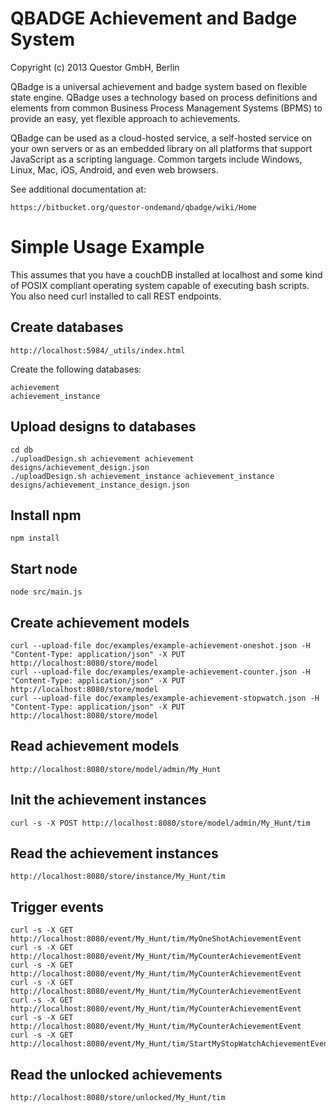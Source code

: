 # QBADGE Achievement and Badge System

Copyright (c) 2013 Questor GmbH, Berlin

QBadge is a universal achievement and badge system based on flexible state engine. QBadge uses a technology based on process definitions and elements from common Business Process Management Systems (BPMS) to provide an easy, yet flexible approach to achievements.

QBadge can be used as a cloud-hosted service, a self-hosted service on your own servers or as an embedded library on all platforms that support JavaScript as a scripting language. Common targets include Windows, Linux, Mac, iOS, Android, and even web browsers.

See additional documentation at:

    https://bitbucket.org/questor-ondemand/qbadge/wiki/Home

# Simple Usage Example

This assumes that you have a couchDB installed at localhost and some kind of POSIX compliant operating
system capable of executing bash scripts. You also need curl installed to call REST endpoints.

## Create databases

    http://localhost:5984/_utils/index.html

Create the following databases:

    achievement
    achievement_instance

## Upload designs to databases

    cd db
    ./uploadDesign.sh achievement achievement designs/achievement_design.json
    ./uploadDesign.sh achievement_instance achievement_instance designs/achievement_instance_design.json

## Install npm

    npm install

## Start node

    node src/main.js

## Create achievement models

    curl --upload-file doc/examples/example-achievement-oneshot.json -H "Content-Type: application/json" -X PUT http://localhost:8080/store/model
    curl --upload-file doc/examples/example-achievement-counter.json -H "Content-Type: application/json" -X PUT http://localhost:8080/store/model
    curl --upload-file doc/examples/example-achievement-stopwatch.json -H "Content-Type: application/json" -X PUT http://localhost:8080/store/model

## Read achievement models

    http://localhost:8080/store/model/admin/My_Hunt

## Init the achievement instances

    curl -s -X POST http://localhost:8080/store/model/admin/My_Hunt/tim

## Read the achievement instances

    http://localhost:8080/store/instance/My_Hunt/tim

## Trigger events

    curl -s -X GET http://localhost:8080/event/My_Hunt/tim/MyOneShotAchievementEvent
    curl -s -X GET http://localhost:8080/event/My_Hunt/tim/MyCounterAchievementEvent
    curl -s -X GET http://localhost:8080/event/My_Hunt/tim/MyCounterAchievementEvent
    curl -s -X GET http://localhost:8080/event/My_Hunt/tim/MyCounterAchievementEvent
    curl -s -X GET http://localhost:8080/event/My_Hunt/tim/MyCounterAchievementEvent
    curl -s -X GET http://localhost:8080/event/My_Hunt/tim/MyCounterAchievementEvent
    curl -s -X GET http://localhost:8080/event/My_Hunt/tim/StartMyStopWatchAchievementEvent

## Read the unlocked achievements

    http://localhost:8080/store/unlocked/My_Hunt/tim
